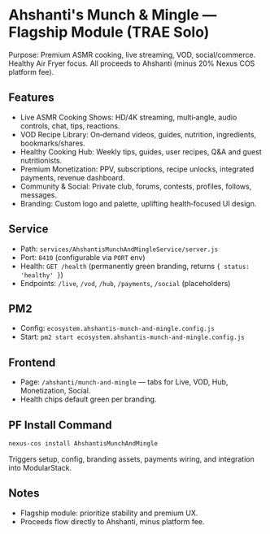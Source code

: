 # Ahshanti's Munch & Mingle — Flagship Module (TRAE Solo)

Purpose: Premium ASMR cooking, live streaming, VOD, social/commerce. Healthy Air Fryer focus. All proceeds to Ahshanti (minus 20% Nexus COS platform fee).

## Features
- Live ASMR Cooking Shows: HD/4K streaming, multi‑angle, audio controls, chat, tips, reactions.
- VOD Recipe Library: On‑demand videos, guides, nutrition, ingredients, bookmarks/shares.
- Healthy Cooking Hub: Weekly tips, guides, user recipes, Q&A and guest nutritionists.
- Premium Monetization: PPV, subscriptions, recipe unlocks, integrated payments, revenue dashboard.
- Community & Social: Private club, forums, contests, profiles, follows, messages.
- Branding: Custom logo and palette, uplifting health‑focused UI design.

## Service
- Path: `services/AhshantisMunchAndMingleService/server.js`
- Port: `8410` (configurable via `PORT` env)
- Health: `GET /health` (permanently green branding, returns `{ status: 'healthy' }`)
- Endpoints: `/live`, `/vod`, `/hub`, `/payments`, `/social` (placeholders)

## PM2
- Config: `ecosystem.ahshantis-munch-and-mingle.config.js`
- Start: `pm2 start ecosystem.ahshantis-munch-and-mingle.config.js`

## Frontend
- Page: `/ahshanti/munch-and-mingle` — tabs for Live, VOD, Hub, Monetization, Social.
- Health chips default green per branding.

## PF Install Command
```sh
nexus-cos install AhshantisMunchAndMingle
```
Triggers setup, config, branding assets, payments wiring, and integration into ModularStack.

## Notes
- Flagship module: prioritize stability and premium UX.
- Proceeds flow directly to Ahshanti, minus platform fee.
